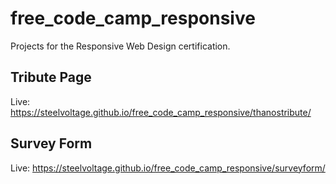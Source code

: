 # free_code_camp_responsive
Projects for the Responsive Web Design certification.

## Tribute Page

Live: https://steelvoltage.github.io/free_code_camp_responsive/thanostribute/

## Survey Form

Live: https://steelvoltage.github.io/free_code_camp_responsive/surveyform/
